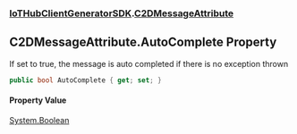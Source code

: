 ### [IoTHubClientGeneratorSDK](IoTHubClientGeneratorSDK.md 'IoTHubClientGeneratorSDK').[C2DMessageAttribute](IoTHubClientGeneratorSDK.C2DMessageAttribute.md 'IoTHubClientGeneratorSDK.C2DMessageAttribute')

## C2DMessageAttribute.AutoComplete Property

If set to true, the message is auto completed if there is no exception thrown

```csharp
public bool AutoComplete { get; set; }
```

#### Property Value
[System.Boolean](https://docs.microsoft.com/en-us/dotnet/api/System.Boolean 'System.Boolean')